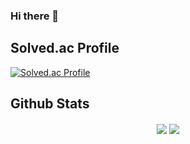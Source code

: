 ### Hi there 👋

<!--
**jisunp04023/jisunp04023** is a ✨ _special_ ✨ repository because its `README.md` (this file) appears on your GitHub profile.

Here are some ideas to get you started:

- 🔭 I’m currently working on ...
- 🌱 I’m currently learning ...
- 👯 I’m looking to collaborate on ...
- 🤔 I’m looking for help with ...
- 💬 Ask me about ...
- 📫 How to reach me: ...
- 😄 Pronouns: ...
- ⚡ Fun fact: ...

-->


## Solved.ac Profile
[![Solved.ac Profile](http://mazassumnida.wtf/api/v2/generate_badge?boj=sgs04023)](https://solved.ac/sgs04023/)

## Github Stats
<p align="center">
  <img align="center" style="hight:100px" src="https://github-readme-stats.vercel.app/api?username=jisunp04023&show_icons=true&theme=cobalt&hide=prs,contribs" />
  <img align="center" style="hight:150px" src="https://github-readme-stats.vercel.app/api/top-langs/?username=jisunp04023&langs_count=10&layout=compact&theme=cobalt" />
</p>


